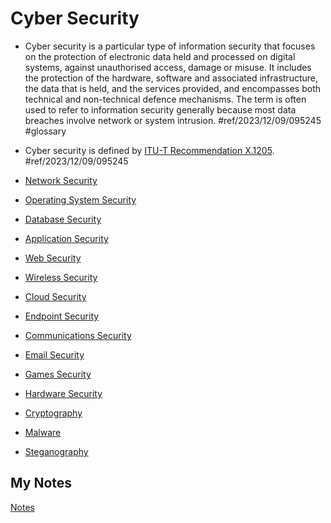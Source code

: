 # Cyber Security
- Cyber security is a particular type of information security that focuses on the protection of electronic data held and processed on digital systems, against unauthorised access, damage or misuse. It includes the protection of the hardware, software and associated infrastructure, the data that is held, and the services provided, and encompasses both technical and non-technical defence mechanisms. The term is often used to refer to information security generally because most data breaches involve network or system intrusion. #ref/2023/12/09/095245 #glossary 

- Cyber security is defined by [ITU-T Recommendation X.1205](https://www.itu.int/rec/T-REC-X.1205-200804-I). #ref/2023/12/09/095245

- [Network Security](network-security.md)
- [Operating System Security](operating-system-security.md)
- [Database Security](database-security.md)
- [Application Security](application-security.md)
- [Web Security](web-security.md)
- [Wireless Security](wireless-security.md)
- [Cloud Security](cloud-security.md)
- [Endpoint Security](endpoint-security.md)
- [Communications Security](communications-security.md)
- [Email Security](email-security.md)
- [Games Security](games-security.md)
- [Hardware Security](hardware-security.md)
- [Cryptography](cryptography.md)
- [Malware](malware.md)
- [Steganography](steganography.md)
## My Notes
[Notes](mynotes/cyber-security-notes.md)
